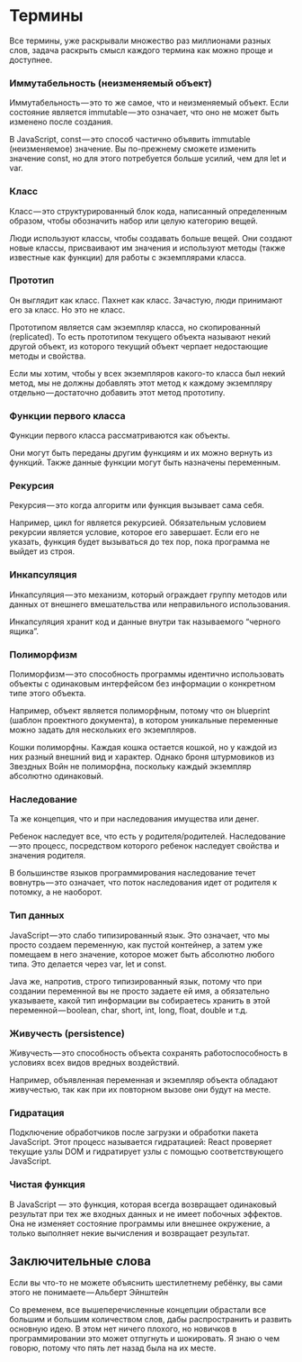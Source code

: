 # Термины

Все термины, уже раскрывали множество раз миллионами разных слов, задача раскрыть смысл каждого термина как можно проще и доступнее.

### Иммутабельность (неизменяемый объект)

Иммутабельность — это то же самое, что и неизменяемый объект. Если состояние является immutable — это означает, что оно не может быть изменено после создания.

В JavaScript, const — это способ частично объявить immutable (неизменяемое) значение. Вы по-прежнему сможете изменить значение const, но для этого потребуется больше усилий, чем для let и var.

### Класс

Класс — это структурированный блок кода, написанный определенным образом, чтобы обозначить набор или целую категорию вещей.

Люди используют классы, чтобы создавать больше вещей. Они создают новые классы, присваивают им значения и используют методы (также известные как функции) для работы с экземплярами класса.

### Прототип

Он выглядит как класс. Пахнет как класс. Зачастую, люди принимают его за класс. Но это не класс.

Прототипом является сам экземпляр класса, но скопированный (replicated). То есть прототипом текущего объекта называют некий другой объект, из которого текущий объект черпает недостающие методы и свойства.

Если мы хотим, чтобы у всех экземпляров какого-то класса был некий метод, мы не должны добавлять этот метод к каждому экземпляру отдельно — достаточно добавить этот метод прототипу.

### Функции первого класса

Функции первого класса рассматриваются как объекты.

Они могут быть переданы другим функциям и их можно вернуть из функций. Также данные функции могут быть назначены переменным.

### Рекурсия

Рекурсия — это когда алгоритм или функция вызывает сама себя.

Например, цикл for является рекурсией. Обязательным условием рекурсии является условие, которое его завершает. Если его не указать, функция будет вызываться до тех пор, пока программа не выйдет из строя.

### Инкапсуляция

Инкапсуляция — это механизм, который ограждает группу методов или данных от внешнего вмешательства или неправильного использования.

Инкапсуляция хранит код и данные внутри так называемого “черного ящика”.

### Полиморфизм

Полиморфизм — это способность программы идентично использовать объекты с одинаковым интерфейсом без информации о конкретном типе этого объекта.

Например, объект является полиморфным, потому что он blueprint (шаблон проектного документа), в котором уникальные переменные можно задать для нескольких его экземпляров.

Кошки полиморфны. Каждая кошка остается кошкой, но у каждой из них разный внешний вид и характер. Однако броня штурмовиков из Звездных Войн не полиморфна, поскольку каждый экземпляр абсолютно одинаковый.

### Наследование

Та же концепция, что и при наследования имущества или денег.

Ребенок наследует все, что есть у родителя/родителей. Наследование — это процесс, посредством которого ребенок наследует свойства и значения родителя.

В большинстве языков программирования наследование течет вовнутрь — это означает, что поток наследования идет от родителя к потомку, а не наоборот.

### Тип данных

JavaScript — это слабо типизированный язык. Это означает, что мы просто создаем переменную, как пустой контейнер, а затем уже помещаем в него значение, которое может быть абсолютно любого типа. Это делается через var, let и const.

Java же, напротив, строго типизированный язык, потому что при создании переменной вы не просто задаете ей имя, а обязательно указываете, какой тип информации вы собираетесь хранить в этой переменной — boolean, char, short, int, long, float, double и т.д.

### Живучесть (persistence)

Живучесть — это способность объекта сохранять работоспособность в условиях всех видов вредных воздействий.

Например, объявленная переменная и экземпляр объекта обладают живучестью, так как при их повторном вызове они будут на месте.

### Гидратация 
Подключение обработчиков после загрузки и обработки пакета JavaScript. Этот процесс называется гидратацией: React проверяет текущие узлы DOM и гидратирует узлы с помощью соответствующего JavaScript.

### Чистая функция 
В JavaScript — это функция, которая всегда возвращает одинаковый результат при тех же входных данных и не имеет побочных эффектов. Она не изменяет состояние программы или внешнее окружение, а только выполняет некие вычисления и возвращает результат.

## Заключительные слова

Если вы что-то не можете объяснить шестилетнему ребёнку, вы сами этого не понимаете — Альберт Эйнштейн

Со временем, все вышеперечисленные концепции обрастали все большим и большим количеством слов, дабы распространить и развить основную идею. В этом нет ничего плохого, но новичков в программировании это может отпугнуть и шокировать. Я знаю о чем говорю, потому что пять лет назад была на их месте.
